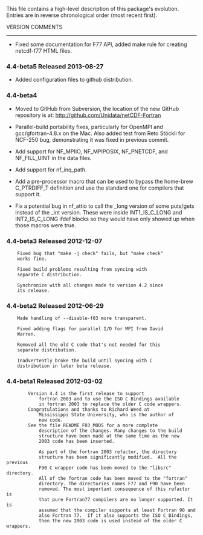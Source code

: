 This file contains a high-level description of this package's evolution.
Entries are in reverse chronological order (most recent first).

VERSION         COMMENTS
-------         --------
* Fixed some documentation for F77 API, added make rule for creating
		netcdf-f77 HTML files.

### 4.4-beta5 	Released 2013-08-27

* Added configuration files to github distribution.

### 4.4-beta4      

* Moved to GitHub from Subversion, the location of the new GitHub repository is at: http://github.com/Unidata/netCDF-Fortran

* Parallel-build portability fixes, particularly for
		OpenMPI and gcc/gfortran-4.8.x on the Mac.  Also added
		test from Reto Stöckli for NCF-250 bug, demonstrating
		it was fixed in previous commit.
		
* Add support for NF\_MPIIO, NF\_MPIPOSIX, NF\_PNETCDF, and
		NF\_FILL\_UINT in the data files.

* Add support for nf\_inq\_path.

* Add a pre-processor macro that can be used to bypass
		the home-brew C_PTRDIFF_T definition and use the
		standard one for compilers that support it.

* Fix a potential bug in nf\_attio to call the \_long
		version of some puts/gets instead of the \_int
		version. These were inside INT1\_IS\_C\_LONG and
		INT2\_IS\_C\_LONG ifdef blocks so they would have only
		showed up when those macros were true.

### 4.4-beta3	Released 2012-12-07

		Fixed bug that "make -j check" fails, but "make check"
		works fine.

		Fixed build problems resulting from syncing with
		separate C distribution.

		Synchronize with all changes made to version 4.2 since
		its release.

### 4.4-beta2	Released 2012-06-29

		Made handling of --disable-f03 more transparent.

		Fixed adding flags for parallel I/O for MPI from David
		Warren.

		Removed all the old C code that's not needed for this
		separate distribution.

		Inadvertently broke the build until syncing with C
		distribution in later beta release.

### 4.4-beta1	Released 2012-03-02
	        
	        Version 4.4 is the first release to support
                fortran 2003 and to use the ISO C Bindings available
                in fortran 2003 to replace the older C code wrappers.
	        Congratulations and thanks to Richard Weed at 
                Mississippi State University, who is the author of
                new code.
	        See the file README_F03_MODS for a more complete
                description of the changes. Many changes to the build
                structure have been made at the same time as the new
                2003 code has been inserted.
	        
                As part of the fortran 2003 refactor, the directory
                structure has been significantly modified.  All the previous
                F90 C wrapper code has been moved to the "libsrc" directory.
                All of the fortran code has been moved to the "fortran"
                directory. The directories names F77 and F90 have been
                removed. The most important consequence of this refactor is
                that pure Fortran77 compilers are no longer supported. It is
                assumed that the compiler supports at least Fortran 90 and
                also Fortran 77.  If it also supports the ISO C Bindings,
                then the new 2003 code is used instead of the older C wrappers.
